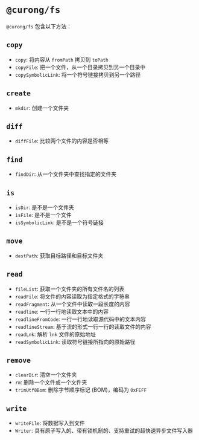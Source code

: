 # `@curong/fs`

`@curong/fs` 包含以下方法：

## `copy`

- `copy`: 将内容从 `fromPath` 拷贝到 `toPath`
- `copyFile`: 把一个文件，从一个目录拷贝到另一个目录中
- `copySymbolicLink`: 将一个符号链接拷贝到另一个路径

## `create`

- `mkdir`: 创建一个文件夹

## `diff`

- `diffFile`: 比较两个文件的内容是否相等

## `find`

- `findDir`: 从一个文件夹中查找指定的文件夹

## `is`

- `isDir`: 是不是一个文件夹
- `isFile`: 是不是一个文件
- `isSymbolicLink`: 是不是一个符号链接

## `move`

- `destPath`: 获取目标路径和目标文件夹

## `read`

- `fileList`: 获取一个文件夹的所有文件名的列表
- `readFile`: 将文件的内容读取为指定格式的字符串
- `readFragment`: 从一个文件中读取一段长度的内容
- `readline`: 一行一行地读取文本中的内容
- `readlineFromCode`: 一行一行地读取源代码中的文本内容
- `readlineStream`: 基于流的形式一行一行的读取文件的内容
- `readLnk`: 解析 `lnk` 文件的原始地址
- `readSymbolicLink`: 读取符号链接所指向的原始路径

## `remove`

- `clearDir`: 清空一个文件夹
- `rm`: 删除一个文件或一个文件夹
- `trimUtf8Bom`: 删除字节顺序标记 (BOM)，编码为 `0xFEFF`

## `write`

- `writeFile`: 将数据写入到文件
- `Writer`: 具有原子写入的、带有锁机制的、支持重试的超快速异步文件写入器
